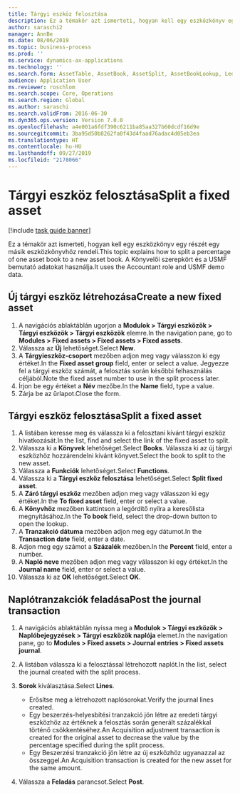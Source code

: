 ```yaml
---
title: Tárgyi eszköz felosztása
description: Ez a témakör azt ismerteti, hogyan kell egy eszközkönyv egy részét egy másik eszközkönyvhöz rendeli.
author: saraschi2
manager: AnnBe
ms.date: 08/06/2019
ms.topic: business-process
ms.prod: ''
ms.service: dynamics-ax-applications
ms.technology: ''
ms.search.form: AssetTable, AssetBook, AssetSplit, AssetBookLookup, LedgerJournalTable, LedgerJournalTransAsset
audience: Application User
ms.reviewer: roschlom
ms.search.scope: Core, Operations
ms.search.region: Global
ms.author: saraschi
ms.search.validFrom: 2016-06-30
ms.dyn365.ops.version: Version 7.0.0
ms.openlocfilehash: a4e001a6fdf390c6211ba85aa327b60dcdf16d9e
ms.sourcegitcommit: 3ba95d50b8262fa0f43d4faad76adac4d05eb3ea
ms.translationtype: HT
ms.contentlocale: hu-HU
ms.lasthandoff: 09/27/2019
ms.locfileid: "2178066"
---
```

# <a name="split-a-fixed-asset"></a><span data-ttu-id="8a63e-103">Tárgyi eszköz felosztása</span><span class="sxs-lookup"><span data-stu-id="8a63e-103">Split a fixed asset</span></span>

[!include [task guide banner](../../includes/task-guide-banner.md)]

<span data-ttu-id="8a63e-104">Ez a témakör azt ismerteti, hogyan kell egy eszközkönyv egy részét egy másik eszközkönyvhöz rendeli.</span><span class="sxs-lookup"><span data-stu-id="8a63e-104">This topic explains how to split a percentage of one asset book to a new asset book.</span></span> <span data-ttu-id="8a63e-105">A Könyvelői szerepkört és a USMF bemutató adatokat használja.</span><span class="sxs-lookup"><span data-stu-id="8a63e-105">It uses the Accountant role and USMF demo data.</span></span>


## <a name="create-a-new-fixed-asset"></a><span data-ttu-id="8a63e-106">Új tárgyi eszköz létrehozása</span><span class="sxs-lookup"><span data-stu-id="8a63e-106">Create a new fixed asset</span></span>
1. <span data-ttu-id="8a63e-107">A navigációs ablaktáblán ugorjon a **Modulok > Tárgyi eszközök > Tárgyi eszközök > Tárgyi eszközök** elemre.</span><span class="sxs-lookup"><span data-stu-id="8a63e-107">In the navigation pane, go to **Modules > Fixed assets > Fixed assets > Fixed assets**.</span></span>
2. <span data-ttu-id="8a63e-108">Válassza az **Új** lehetőséget.</span><span class="sxs-lookup"><span data-stu-id="8a63e-108">Select **New**.</span></span>
3. <span data-ttu-id="8a63e-109">A **Tárgyieszköz-csoport** mezőben adjon meg vagy válasszon ki egy értéket.</span><span class="sxs-lookup"><span data-stu-id="8a63e-109">In the **Fixed asset group** field, enter or select a value.</span></span> <span data-ttu-id="8a63e-110">Jegyezze fel a tárgyi eszköz számát, a felosztás során későbbi felhasználás céljából.</span><span class="sxs-lookup"><span data-stu-id="8a63e-110">Note the fixed asset number to use in the split process later.</span></span>  
4. <span data-ttu-id="8a63e-111">Írjon be egy értéket a **Név** mezőbe.</span><span class="sxs-lookup"><span data-stu-id="8a63e-111">In the **Name** field, type a value.</span></span>
5. <span data-ttu-id="8a63e-112">Zárja be az űrlapot.</span><span class="sxs-lookup"><span data-stu-id="8a63e-112">Close the form.</span></span>

## <a name="split-a-fixed-asset"></a><span data-ttu-id="8a63e-113">Tárgyi eszköz felosztása</span><span class="sxs-lookup"><span data-stu-id="8a63e-113">Split a fixed asset</span></span>
1. <span data-ttu-id="8a63e-114">A listában keresse meg és válassza ki a felosztani kívánt tárgyi eszköz hivatkozását.</span><span class="sxs-lookup"><span data-stu-id="8a63e-114">In the list, find and select the link of the fixed asset to split.</span></span>
2. <span data-ttu-id="8a63e-115">Válassza ki a **Könyvek** lehetőséget.</span><span class="sxs-lookup"><span data-stu-id="8a63e-115">Select **Books**.</span></span> <span data-ttu-id="8a63e-116">Válassza ki az új tárgyi eszközhöz hozzárendelni kívánt könyvet.</span><span class="sxs-lookup"><span data-stu-id="8a63e-116">Select the book to split to the new asset.</span></span>  
3. <span data-ttu-id="8a63e-117">Válassza a **Funkciók** lehetőséget.</span><span class="sxs-lookup"><span data-stu-id="8a63e-117">Select **Functions**.</span></span>
4. <span data-ttu-id="8a63e-118">Válassza ki a **Tárgyi eszköz felosztása** lehetőséget.</span><span class="sxs-lookup"><span data-stu-id="8a63e-118">Select **Split fixed asset**.</span></span>
5. <span data-ttu-id="8a63e-119">A **Záró tárgyi eszköz** mezőben adjon meg vagy válasszon ki egy értéket.</span><span class="sxs-lookup"><span data-stu-id="8a63e-119">In the **To fixed asset** field, enter or select a value.</span></span>
6. <span data-ttu-id="8a63e-120">A **Könyvhöz** mezőben kattintson a legördítő nyílra a keresőlista megnyitásához.</span><span class="sxs-lookup"><span data-stu-id="8a63e-120">In the **To book** field, select the drop-down button to open the lookup.</span></span>
7. <span data-ttu-id="8a63e-121">A **Tranzakció dátuma** mezőben adjon meg egy dátumot.</span><span class="sxs-lookup"><span data-stu-id="8a63e-121">In the **Transaction date** field, enter a date.</span></span>
8. <span data-ttu-id="8a63e-122">Adjon meg egy számot a  **Százalék** mezőben.</span><span class="sxs-lookup"><span data-stu-id="8a63e-122">In the **Percent** field, enter a number.</span></span>
9. <span data-ttu-id="8a63e-123">A **Napló neve** mezőben adjon meg vagy válasszon ki egy értéket.</span><span class="sxs-lookup"><span data-stu-id="8a63e-123">In the **Journal name** field, enter or select a value.</span></span>
10. <span data-ttu-id="8a63e-124">Válassza ki az **OK** lehetőséget.</span><span class="sxs-lookup"><span data-stu-id="8a63e-124">Select **OK**.</span></span>

## <a name="post-the-journal-transaction"></a><span data-ttu-id="8a63e-125">Naplótranzakciók feladása</span><span class="sxs-lookup"><span data-stu-id="8a63e-125">Post the journal transaction</span></span>
1. <span data-ttu-id="8a63e-126">A navigációs ablaktáblán nyissa meg a **Modulok > Tárgyi eszközök > Naplóbejegyzések > Tárgyi eszközök naplója** elemet.</span><span class="sxs-lookup"><span data-stu-id="8a63e-126">In the navigation pane, go to **Modules > Fixed assets > Journal entries > Fixed assets journal**.</span></span>
2. <span data-ttu-id="8a63e-127">A listában válassza ki a felosztással létrehozott naplót.</span><span class="sxs-lookup"><span data-stu-id="8a63e-127">In the list, select the journal created with the split process.</span></span>
3. <span data-ttu-id="8a63e-128">**Sorok** kiválasztása.</span><span class="sxs-lookup"><span data-stu-id="8a63e-128">Select **Lines**.</span></span>

    - <span data-ttu-id="8a63e-129">Erősítse meg a létrehozott naplósorokat.</span><span class="sxs-lookup"><span data-stu-id="8a63e-129">Verify the journal lines created.</span></span>  
    - <span data-ttu-id="8a63e-130">Egy beszerzés-helyesbítési tranzakció jön létre az eredeti tárgyi eszközhöz az értéknek a felosztás során generált százalékkal történő csökkentéséhez.</span><span class="sxs-lookup"><span data-stu-id="8a63e-130">An Acquisition adjustment transaction is created for the original asset to decrease the value by the percentage specified during the split process.</span></span>  
    - <span data-ttu-id="8a63e-131">Egy Beszerzési tranzakció jön létre az új eszközhöz ugyanazzal az összeggel.</span><span class="sxs-lookup"><span data-stu-id="8a63e-131">An Acquisition transaction is created for the new asset for the same amount.</span></span>  

4. <span data-ttu-id="8a63e-132">Válassza a **Feladás** parancsot.</span><span class="sxs-lookup"><span data-stu-id="8a63e-132">Select **Post**.</span></span>

